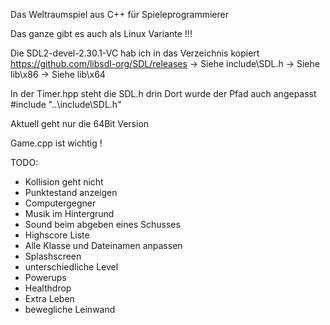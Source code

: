 Das Weltraumspiel aus C++ für Spieleprogrammierer

Das ganze gibt es auch als Linux Variante !!!


Die SDL2-devel-2.30.1-VC hab ich in das Verzeichnis kopiert
https://github.com/libsdl-org/SDL/releases
-> Siehe include\SDL.h
-> Siehe lib\x86
-> Siehe lib\x64

In der Timer.hpp steht die SDL.h drin
Dort wurde der Pfad auch angepasst
#include "..\include\SDL.h"

Aktuell geht nur die 64Bit Version

Game.cpp ist wichtig !

TODO:
- Kollision geht nicht
- Punktestand anzeigen
- Computergegner
- Musik im Hintergrund
- Sound beim abgeben eines Schusses
- Highscore Liste
- Alle Klasse und Dateinamen anpassen
- Splashscreen
- unterschiedliche Level
- Powerups
- Healthdrop
- Extra Leben
- bewegliche Leinwand

